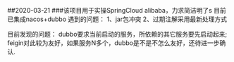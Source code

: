 ##2020-03-21
###该项目用于实操SpringCloud alibaba，力求简洁明了s
目前已集成nacos+dubbo
遇到的问题：
1、jar包冲突
2、过期注解采用最新处理方式

目前发现的问题：
dubbo要求当前启动的服务，所依赖的其它服务要先启动起来;
feigin对此较为友好，如果服务N多个，dubbo是不是不怎么友好，还待进一步确认.
